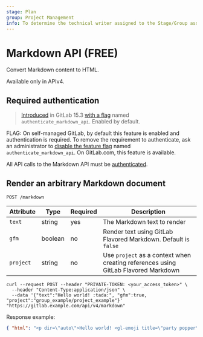 ```yaml
---
stage: Plan
group: Project Management
info: To determine the technical writer assigned to the Stage/Group associated with this page, see https://about.gitlab.com/handbook/engineering/ux/technical-writing/#assignments
---
```


# Markdown API **(FREE)**

Convert Markdown content to HTML.

Available only in APIv4.

## Required authentication

> [Introduced](https://gitlab.com/gitlab-org/gitlab/-/merge_requests/93727) in GitLab 15.3 [with a flag](../administration/feature_flags.md) named `authenticate_markdown_api`. Enabled by default.

FLAG:
On self-managed GitLab, by default this feature is enabled and authentication is required.
To remove the requirement to authenticate, ask an administrator to
[disable the feature flag](../administration/feature_flags.md) named `authenticate_markdown_api`.
On GitLab.com, this feature is available.

All API calls to the Markdown API must be [authenticated](index.md#authentication).

## Render an arbitrary Markdown document

```plaintext
POST /markdown
```

| Attribute | Type    | Required      | Description                                |
| --------- | ------- | ------------- | ------------------------------------------ |
| `text`    | string  | yes           | The Markdown text to render                |
| `gfm`     | boolean | no            | Render text using GitLab Flavored Markdown. Default is `false` |
| `project` | string  | no            | Use `project` as a context when creating references using GitLab Flavored Markdown  |

```shell
curl --request POST --header "PRIVATE-TOKEN: <your_access_token>" \
  --header "Content-Type:application/json" \
  --data '{"text":"Hello world! :tada:", "gfm":true, "project":"group_example/project_example"}' "https://gitlab.example.com/api/v4/markdown"
```

Response example:

```json
{ "html": "<p dir=\"auto\">Hello world! <gl-emoji title=\"party popper\" data-name=\"tada\" data-unicode-version=\"6.0\">🎉</gl-emoji></p>" }
```
